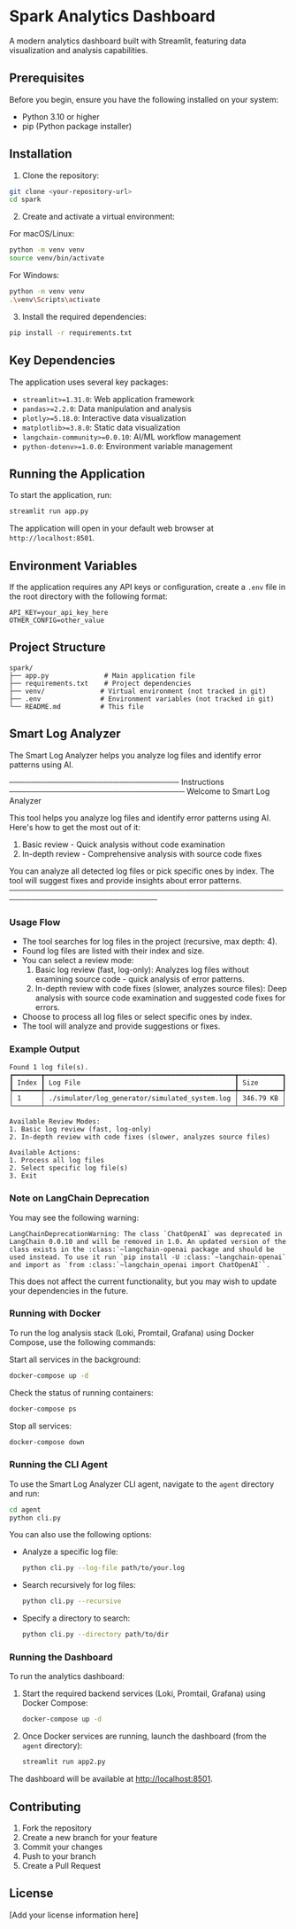 # Spark Analytics Dashboard

A modern analytics dashboard built with Streamlit, featuring data visualization and analysis capabilities.

## Prerequisites

Before you begin, ensure you have the following installed on your system:
- Python 3.10 or higher
- pip (Python package installer)

## Installation

1. Clone the repository:
```bash
git clone <your-repository-url>
cd spark
```

2. Create and activate a virtual environment:

For macOS/Linux:
```bash
python -m venv venv
source venv/bin/activate
```

For Windows:
```bash
python -m venv venv
.\venv\Scripts\activate
```

3. Install the required dependencies:
```bash
pip install -r requirements.txt
```

## Key Dependencies

The application uses several key packages:
- `streamlit>=1.31.0`: Web application framework
- `pandas>=2.2.0`: Data manipulation and analysis
- `plotly>=5.18.0`: Interactive data visualization
- `matplotlib>=3.8.0`: Static data visualization
- `langchain-community>=0.0.10`: AI/ML workflow management
- `python-dotenv>=1.0.0`: Environment variable management

## Running the Application

To start the application, run:
```bash
streamlit run app.py
```

The application will open in your default web browser at `http://localhost:8501`.

## Environment Variables

If the application requires any API keys or configuration, create a `.env` file in the root directory with the following format:

```
API_KEY=your_api_key_here
OTHER_CONFIG=other_value
```

## Project Structure

```
spark/
├── app.py              # Main application file
├── requirements.txt    # Project dependencies
├── venv/              # Virtual environment (not tracked in git)
├── .env               # Environment variables (not tracked in git)
└── README.md          # This file
```

## Smart Log Analyzer

The Smart Log Analyzer helps you analyze log files and identify error patterns using AI.

─────────────────────────────── Instructions ────────────────────────────────
Welcome to Smart Log Analyzer

This tool helps you analyze log files and identify error patterns using AI. Here's how to get the most out of it:

1. Basic review - Quick analysis without code examination
2. In-depth review - Comprehensive analysis with source code fixes

You can analyze all detected log files or pick specific ones by index. The tool will suggest fixes and provide insights about error patterns.
─────────────────────────────────────────────────────────────────────────────

### Usage Flow
- The tool searches for log files in the project (recursive, max depth: 4).
- Found log files are listed with their index and size.
- You can select a review mode:
  1. Basic log review (fast, log-only): Analyzes log files without examining source code - quick analysis of error patterns.
  2. In-depth review with code fixes (slower, analyzes source files): Deep analysis with source code examination and suggested code fixes for errors.
- Choose to process all log files or select specific ones by index.
- The tool will analyze and provide suggestions or fixes.

### Example Output
```
Found 1 log file(s).
┏━━━━━━━┳━━━━━━━━━━━━━━━━━━━━━━━━━━━━━━━━━━━━━━━━━━━━━━━━┳━━━━━━━━━━━┓
┃ Index ┃ Log File                                       ┃ Size      ┃
┡━━━━━━━╇━━━━━━━━━━━━━━━━━━━━━━━━━━━━━━━━━━━━━━━━━━━━━━━━╇━━━━━━━━━━━┩
│ 1     │ ./simulator/log_generator/simulated_system.log │ 346.79 KB │
└───────┴────────────────────────────────────────────────┴───────────┘

Available Review Modes:
1. Basic log review (fast, log-only)
2. In-depth review with code fixes (slower, analyzes source files)

Available Actions:
1. Process all log files
2. Select specific log file(s)
3. Exit
```

### Note on LangChain Deprecation
You may see the following warning:
```
LangChainDeprecationWarning: The class `ChatOpenAI` was deprecated in LangChain 0.0.10 and will be removed in 1.0. An updated version of the class exists in the :class:`~langchain-openai package and should be used instead. To use it run `pip install -U :class:`~langchain-openai` and import as `from :class:`~langchain_openai import ChatOpenAI``.
```
This does not affect the current functionality, but you may wish to update your dependencies in the future.

### Running with Docker
To run the log analysis stack (Loki, Promtail, Grafana) using Docker Compose, use the following commands:

Start all services in the background:
```bash
docker-compose up -d
```

Check the status of running containers:
```bash
docker-compose ps
```

Stop all services:
```bash
docker-compose down
```

### Running the CLI Agent
To use the Smart Log Analyzer CLI agent, navigate to the `agent` directory and run:

```bash
cd agent
python cli.py
```

You can also use the following options:
- Analyze a specific log file:
  ```bash
  python cli.py --log-file path/to/your.log
  ```
- Search recursively for log files:
  ```bash
  python cli.py --recursive
  ```
- Specify a directory to search:
  ```bash
  python cli.py --directory path/to/dir
  ```

### Running the Dashboard
To run the analytics dashboard:

1. Start the required backend services (Loki, Promtail, Grafana) using Docker Compose:
   ```bash
   docker-compose up -d
   ```

2. Once Docker services are running, launch the dashboard (from the `agent` directory):
   ```bash
   streamlit run app2.py
   ```

The dashboard will be available at [http://localhost:8501](http://localhost:8501).

## Contributing

1. Fork the repository
2. Create a new branch for your feature
3. Commit your changes
4. Push to your branch
5. Create a Pull Request

## License

[Add your license information here]